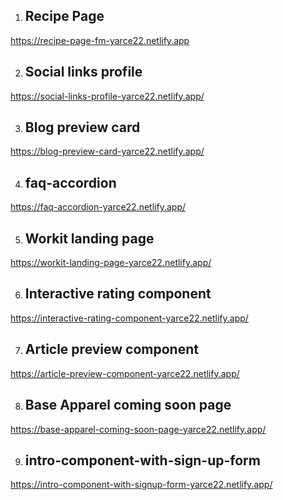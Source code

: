 1. ## Recipe Page
https://recipe-page-fm-yarce22.netlify.app

2. ## Social links profile
https://social-links-profile-yarce22.netlify.app/

3. ## Blog preview card
https://blog-preview-card-yarce22.netlify.app/

4. ## faq-accordion
https://faq-accordion-yarce22.netlify.app/

5. ## Workit landing page
https://workit-landing-page-yarce22.netlify.app/

6. ## Interactive rating component
https://interactive-rating-component-yarce22.netlify.app/

7. ## Article preview component
https://article-preview-component-yarce22.netlify.app/

8. ## Base Apparel coming soon page
https://base-apparel-coming-soon-page-yarce22.netlify.app/

9. ## intro-component-with-sign-up-form
https://intro-component-with-signup-form-yarce22.netlify.app/
